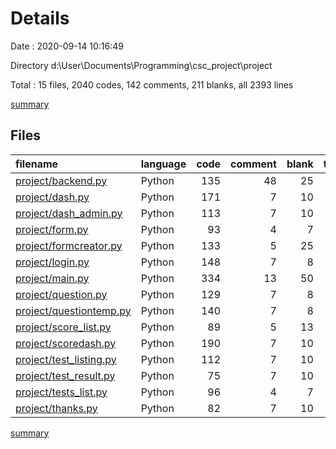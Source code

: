 # Details

Date : 2020-09-14 10:16:49

Directory d:\User\Documents\Programming\csc_project\project

Total : 15 files,  2040 codes, 142 comments, 211 blanks, all 2393 lines

[summary](results.md)

## Files
| filename | language | code | comment | blank | total |
| :--- | :--- | ---: | ---: | ---: | ---: |
| [project/backend.py](/project/backend.py) | Python | 135 | 48 | 25 | 208 |
| [project/dash.py](/project/dash.py) | Python | 171 | 7 | 10 | 188 |
| [project/dash_admin.py](/project/dash_admin.py) | Python | 113 | 7 | 10 | 130 |
| [project/form.py](/project/form.py) | Python | 93 | 4 | 7 | 104 |
| [project/formcreator.py](/project/formcreator.py) | Python | 133 | 5 | 25 | 163 |
| [project/login.py](/project/login.py) | Python | 148 | 7 | 8 | 163 |
| [project/main.py](/project/main.py) | Python | 334 | 13 | 50 | 397 |
| [project/question.py](/project/question.py) | Python | 129 | 7 | 8 | 144 |
| [project/questiontemp.py](/project/questiontemp.py) | Python | 140 | 7 | 8 | 155 |
| [project/score_list.py](/project/score_list.py) | Python | 89 | 5 | 13 | 107 |
| [project/scoredash.py](/project/scoredash.py) | Python | 190 | 7 | 10 | 207 |
| [project/test_listing.py](/project/test_listing.py) | Python | 112 | 7 | 10 | 129 |
| [project/test_result.py](/project/test_result.py) | Python | 75 | 7 | 10 | 92 |
| [project/tests_list.py](/project/tests_list.py) | Python | 96 | 4 | 7 | 107 |
| [project/thanks.py](/project/thanks.py) | Python | 82 | 7 | 10 | 99 |

[summary](results.md)